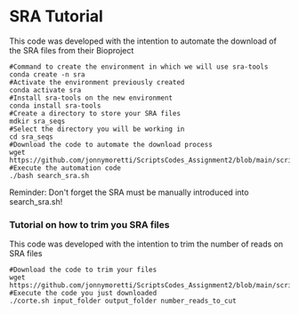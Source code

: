 # SRA Tutorial
This code was developed with the intention to automate the download of the SRA files from their Bioproject

```
#Command to create the environment in which we will use sra-tools
conda create -n sra
#Activate the environment previously created
conda activate sra
#Install sra-tools on the new environment
conda install sra-tools
#Create a directory to store your SRA files
mdkir sra_seqs
#Select the directory you will be working in 
cd sra_seqs
#Download the code to automate the download process
wget https://github.com/jonnymoretti/ScriptsCodes_Assignment2/blob/main/scripts/search_sra.sh
#Execute the automation code
./bash search_sra.sh
```

Reminder: Don't forget the SRA must be manually introduced into search_sra.sh!

### Tutorial on how to trim you SRA files
This code was developed with the intention to trim the number of reads on SRA files

```
#Download the code to trim your files
wget https://github.com/jonnymoretti/ScriptsCodes_Assignment2/blob/main/scripts/corte.sh
#Execute the code you just downloaded
./corte.sh input_folder output_folder number_reads_to_cut
```

